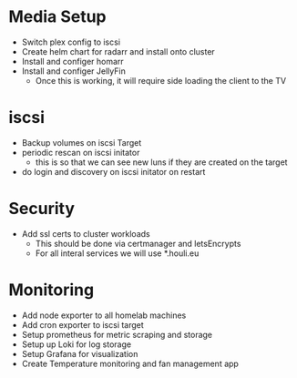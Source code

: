 # Media Setup
* Switch plex config to iscsi
* Create helm chart for radarr and install onto cluster
* Install and configer homarr
* Install and configer JellyFin
    * Once this is working, it will require side loading the client to the TV

# iscsi
* Backup volumes on iscsi Target
* periodic rescan on iscsi initator
    * this is so that we can see new luns if they are created on the target
* do login and discovery on iscsi initator on restart

# Security
* Add ssl certs to cluster workloads
    * This should be done via certmanager and letsEncrypts
    * For all interal services we will use *.houli.eu

# Monitoring
* Add node exporter to all homelab machines
* Add cron exporter to iscsi target
* Setup prometheus for metric scraping and storage
* Setup up Loki for log storage
* Setup Grafana for visualization
* Create Temperature monitoring and fan management app

